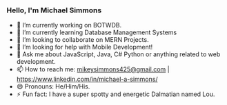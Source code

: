 ### Hello, I'm Michael Simmons



- 🔭 I’m currently working on BOTWDB.
- 🌱 I’m currently learning Database Management Systems
- 👯 I’m looking to collaborate on MERN Projects.
- 🤔 I’m looking for help with Mobile Development! 
- 💬 Ask me about JavaScript, Java, C# Python or anything related to web development.
- 📫 How to reach me: mikeysimmons425@gmail.com | https://www.linkedin.com/in/michael-a-simmons/
- 😄 Pronouns: He/Him/His.
- ⚡ Fun fact: I have a super spotty and energetic Dalmatian named Lou.

       


